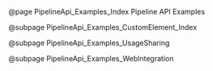 @page PipelineApi_Examples_Index Pipeline API Examples


@subpage PipelineApi_Examples_CustomElement_Index

@subpage PipelineApi_Examples_UsageSharing

@subpage PipelineApi_Examples_WebIntegration

